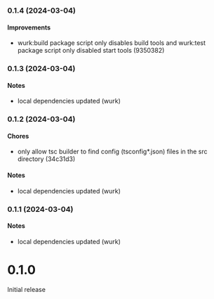 ### 0.1.4 (2024-03-04)

#### Improvements

- wurk:build package script only disables build tools and wurk:test package script only disabled start tools (9350382)

### 0.1.3 (2024-03-04)

#### Notes

- local dependencies updated (wurk)

### 0.1.2 (2024-03-04)

#### Chores

- only allow tsc builder to find config (tsconfig&#42;.json) files in the src directory (34c31d3)

#### Notes

- local dependencies updated (wurk)

### 0.1.1 (2024-03-04)

#### Notes

- local dependencies updated (wurk)

# 0.1.0

Initial release
